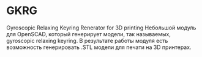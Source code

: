 # GKRG
Gyroscopic Relaxing Keyring Renerator for 3D printing
Небольшой модуль для OpenSCAD, который генерирует модели, так называемых, gyroscopic relaxing keyring.
В результате работы модуля есть возможность генерировать .STL модели для печати на 3D принтерах.

